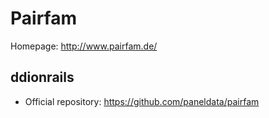 # Pairfam

Homepage: http://www.pairfam.de/

## ddionrails

* Official repository: https://github.com/paneldata/pairfam
